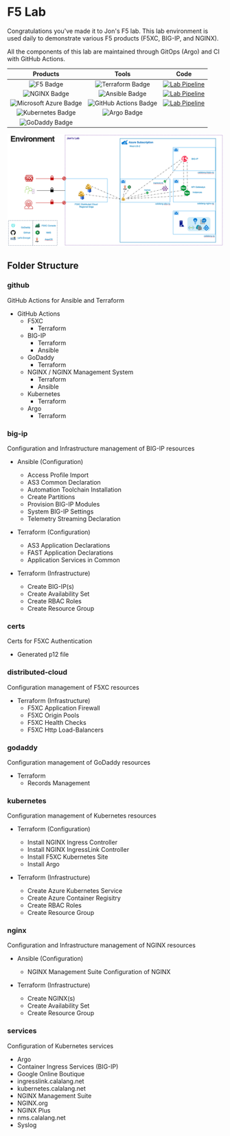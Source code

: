 # F5 Lab

Congratulations you've made it to Jon's F5 lab. This lab environment is used daily to demonstrate various F5 products (F5XC, BIG-IP, and NGINX).

All the components of this lab are maintained through GitOps (Argo) and CI with GitHub Actions.

|                                                           **Products**                                                          |                                                           **Tools**                                                          |                                                                                   **Code**                                                                                   |
|:-------------------------------------------------------------------------------------------------------------------------------:|:----------------------------------------------------------------------------------------------------------------------------:|:----------------------------------------------------------------------------------------------------------------------------------------------------------------------------:|
| ![F5 Badge](https://img.shields.io/badge/F5-E4002B?logo=f5&logoColor=fff&style=plastic)                                         | ![Terraform Badge](https://img.shields.io/badge/Terraform-7B42BC?logo=terraform&logoColor=fff&style=plastic)                 | [![Lab Pipeline](https://github.com/jmcalalang/lab/actions/workflows/main.yaml/badge.svg)](https://github.com/jmcalalang/lab/actions/workflows/main.yaml)                    |
| ![NGINX Badge](https://img.shields.io/badge/NGINX-009639?logo=nginx&logoColor=fff&style=plastic)                                | ![Ansible Badge](https://img.shields.io/badge/Ansible-E00?logo=ansible&logoColor=fff&style=plastic)                          | [![Lab Pipeline](https://github.com/jmcalalang/lab/actions/workflows/main.yaml/badge.svg?event=issues)](https://github.com/jmcalalang/lab/actions/workflows/main.yaml)       |
| ![Microsoft Azure Badge](https://img.shields.io/badge/Microsoft%20Azure-0078D4?logo=microsoftazure&logoColor=fff&style=plastic) | ![GitHub Actions Badge](https://img.shields.io/badge/GitHub%20Actions-2088FF?logo=githubactions&logoColor=fff&style=plastic) | [![Lab Pipeline](https://github.com/jmcalalang/lab/actions/workflows/main.yaml/badge.svg?event=pull_request)](https://github.com/jmcalalang/lab/actions/workflows/main.yaml) |
| ![Kubernetes Badge](https://img.shields.io/badge/Kubernetes-326CE5?logo=kubernetes&logoColor=fff&style=plastic)                 | ![Argo Badge](https://img.shields.io/badge/Argo-EF7B4D?logo=argo&logoColor=fff&style=plastic)                                |                                                                                                                                                                              |
| ![GoDaddy Badge](https://img.shields.io/badge/GoDaddy-1BDBDB?logo=godaddy&logoColor=000&style=plastic)                          |                                                                                                                              |                                                                                                                                                                              |

![image](lab.png)

## Folder Structure

### github

GitHub Actions for Ansible and Terraform

- GitHub Actions
  - F5XC
    - Terraform
  - BIG-IP
    - Terraform
    - Ansible
  - GoDaddy
    - Terraform
  - NGINX / NGINX Management System
    - Terraform
    - Ansible
  - Kubernetes
    - Terraform
  - Argo
    - Terraform

### big-ip

Configuration and Infrastructure management of BIG-IP resources

- Ansible (Configuration)
  - Access Profile Import
  - AS3 Common Declaration
  - Automation Toolchain Installation
  - Create Partitions
  - Provision BIG-IP Modules
  - System BIG-IP Settings
  - Telemetry Streaming Declaration

- Terraform (Configuration)
  - AS3 Application Declarations
  - FAST Application Declarations
  - Application Services in Common

- Terraform (Infrastructure)
  - Create BIG-IP(s)
  - Create Availability Set
  - Create RBAC Roles
  - Create Resource Group

### certs

Certs for F5XC Authentication

- Generated p12 file

### distributed-cloud

Configuration management of F5XC resources

- Terraform (Infrastructure)
  - F5XC Application Firewall
  - F5XC Origin Pools
  - F5XC Health Checks
  - F5XC Http Load-Balancers

### godaddy

Configuration management of GoDaddy resources

- Terraform
  - Records Management

### kubernetes

Configuration management of Kubernetes resources

- Terraform (Configuration)
  - Install NGINX Ingress Controller
  - Install NGINX IngressLink Controller
  - Install F5XC Kubernetes Site
  - Install Argo

- Terraform (Infrastructure)
  - Create Azure Kubernetes Service
  - Create Azure Container Regisitry
  - Create RBAC Roles
  - Create Resource Group

### nginx

Configuration and Infrastructure management of NGINX resources

- Ansible (Configuration)
  - NGINX Management Suite Configuration of NGINX

- Terraform (Infrastructure)
  - Create NGINX(s)
  - Create Availability Set
  - Create Resource Group

### services

Configuration of Kubernetes services

- Argo
- Container Ingress Services (BIG-IP)
- Google Online Boutique
- ingresslink.calalang.net
- kubernetes.calalang.net
- NGINX Management Suite
- NGINX.org
- NGINX Plus
- nms.calalang.net
- Syslog